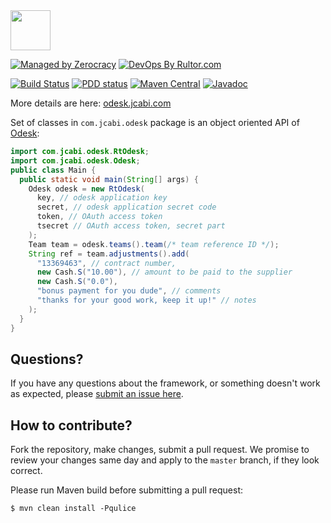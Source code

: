 <img src="http://img.jcabi.com/logo-square.png" width="64px" height="64px" />

[![Managed by Zerocracy](http://www.0crat.com/badge/C3RUBL5H9.svg)](http://www.0crat.com/p/C3RUBL5H9)
[![DevOps By Rultor.com](http://www.rultor.com/b/jcabi/jcabi-odesk)](http://www.rultor.com/p/jcabi/jcabi-odesk)

[![Build Status](https://travis-ci.org/jcabi/jcabi-odesk.svg?branch=master)](https://travis-ci.org/jcabi/jcabi-odesk)
[![PDD status](http://www.0pdd.com/svg?name=jcabi/jcabi-odesk)](http://www.0pdd.com/p?name=jcabi/jcabi-odesk)
[![Maven Central](https://maven-badges.herokuapp.com/maven-central/com.jcabi/jcabi-odesk/badge.svg)](https://maven-badges.herokuapp.com/maven-central/com.jcabi/jcabi-odesk)
[![Javadoc](https://javadoc.io/badge/com.jcabi/jcabi-odesk.svg)](http://www.javadoc.io/doc/com.jcabi/jcabi-odesk)

More details are here: [odesk.jcabi.com](http://odesk.jcabi.com/)

Set of classes in `com.jcabi.odesk` package is
an object oriented API of [Odesk](http://www.odesk.com):

```java
import com.jcabi.odesk.RtOdesk;
import com.jcabi.odesk.Odesk;
public class Main {
  public static void main(String[] args) {
    Odesk odesk = new RtOdesk(
      key, // odesk application key
      secret, // odesk application secret code
      token, // OAuth access token
      tsecret // OAuth access token, secret part
    );
    Team team = odesk.teams().team(/* team reference ID */);
    String ref = team.adjustments().add(
      "13369463", // contract number,
      new Cash.S("10.00"), // amount to be paid to the supplier
      new Cash.S("0.0"),
      "bonus payment for you dude", // comments
      "thanks for your good work, keep it up!" // notes
    );
  }
}
```

## Questions?

If you have any questions about the framework, or something doesn't work as expected,
please [submit an issue here](https://github.com/jcabi/jcabi-odesk/issues/new).

## How to contribute?

Fork the repository, make changes, submit a pull request.
We promise to review your changes same day and apply to
the `master` branch, if they look correct.

Please run Maven build before submitting a pull request:

```
$ mvn clean install -Pqulice
```
